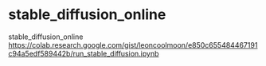 # stable_diffusion_online
stable_diffusion_online</br>
https://colab.research.google.com/gist/leoncoolmoon/e850c655484467191c94a5edf589442b/run_stable_diffusion.ipynb
